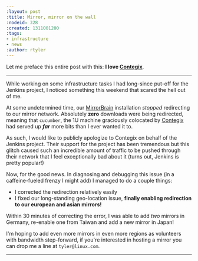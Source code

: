 ```yaml
---
:layout: post
:title: Mirror, mirror on the wall
:nodeid: 328
:created: 1311001200
:tags:
- infrastructure
- news
:author: rtyler
---
```

Let me preface this entire post with this: **I love
[Contegix](https://contegix.com)**.

----

While working on some infrastructure tasks I had long-since put-off for the
Jenkins project, I noticed something this weekend that scared the hell out of
me.

At some undetermined time, our [MirrorBrain](http://mirrorbrain.org)
installation *stopped* redirecting to our mirror network. Absolutely **zero**
downloads were being redirected, meaning that `cucumber`, the 1U machine
graciously colocated by [Contegix](https://www.contegix.com) had served up
***far*** more bits than I ever wanted it to.

As such, I would like to publicly apologize to Contegix on behalf of the
Jenkins project. Their support for the project has been tremendous but
this glitch caused such an incredible amount of traffic to be pushed through
their network that I feel exceptionally bad about it (turns out, Jenkins is pretty popular!)



Now, for the good news. In diagnosing and debugging this issue (in a
caffeine-fueled frenzy I might add) I managed to do a couple things:

 * I corrected the redirection relatively easily
 * I fixed our long-standing geo-location issue, **finally enabling redirection to our european
   and asian mirrors!**

Within 30 minutes of correcting the error, I was able to add *two* mirrors in
Germany, re-enable one from Taiwan and add a new mirror in Japan!

<!--break-->

I'm hoping to add even more mirrors in even more regions as volunteers with
bandwidth step-forward, if you're interested in hosting a mirror you can drop
me a line at `tyler@linux.com`.

----
